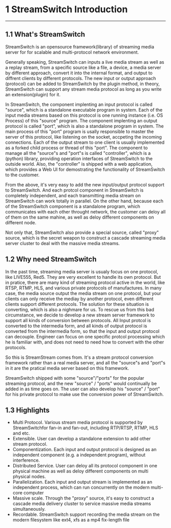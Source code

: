 # 1 StreamSwitch Introduction
------------------------------------

## 1.1 What's StreamSwitch

StreamSwitch is an opensource framework(library) of streaming media server for for scalable and multi-protocol network environment.

Generally speaking, StreamSwitch can inputs a live media stream as well as a replay stream, from a specific source like a file, a device, a media server by different approach, convert it into the internal format, and output to diffrent clients by different protocols. The new input or output approach (protocol) can be added to StreamSwitch by the plugin method, in theory, StreamSwitch can support any stream media protocol as long as you write an extension(plugin) for it. 

In StreamSwitch, the component implenting an input protocol is called "source", which is a standalone executable program in system. Each of the input media streams based on this protocol is one running instance (i.e. OS Process) of this "source" program. The component implenting an output protocol is called "port", which is also a standalone program in system. The main process of this "port" program is usally responsible to master the server of this protocol, like listening on the socket, accpeting the incoming connections. Each of the output stream to one client is usually implemented as a forked child process or thread of this "port". The component to manage all the "source"s and "port"s is called "controller", which is a (python) library, providing operation interfaces of StreamSwitch to the outside world. Also, the "controller" is shipped with a web application, which provides a Web UI for demostrating the functionality of StreamSwitch to the customer. 

From the above, it's very easy to add the new input/output protocol support to StreamSwitch. And each protcol component in StreamSwitch is completely independent, and each transmitting media stream on StreamSwitch can work totally in parallel. On the other hand, because each of the StreamSwitch component is a standalone program, which communicates with each other throught network, the customer can deloy all of them on the same mahine, as well as deloy different components on different node. 

Not only that, StreamSwitch also provide a special source, called "proxy" source, which is the secret weapon to construct a cascade streaming media server cluster to deal with the massive media streams.


## 1.2 Why need StreamSwitch

In the past time, streaming media server is usualy focus on one protocol, like LIVE555, Red5. They are very excellent to handle its own protocol. But in pratice, there are many kind of streaming protocol active in the world, like RTSP, RTMP, HLS, and various private protocols of manufactures. In many case, the media source output the media stream on one protocol, but your clients can only receive the mediay by another protocol, even different clients support different protocols. The solution for these situation is converting, which is also a nighmare for us. To rescue us from this bad circumstance, we decide to develop a new stream server framework to support all kinds of conversion between protocols. All Input protcol is converted to the intermedia form, and all kinds of output protocol is converted from the intermedia form, so that the input and output protocol can decouple. Engineer can focus on one specific protcol processing which he is familiar with, and does not need to need how to convert with the other protocols. 

So this is StreamStream comes from. It's a stream protocol conversion framework rather than a real media server, and all the "source"s and "port"s in it are the pratical media server based on this framework. 

StreamSwitch shipped with some "source"/"ports" for the popular streaming protocol, and the new "source" / "ports" would continually be added in as time goes on. The user can also develop his "source" / "port" for his private protocol to make use the conversion power of StreamSwitch. 


## 1.3 Highlights

* Multi Protocol. Various stream media protocol is supported by StreamSwitchfor fan-in and fan-out, including RTP/RTSP, RTMP, HLS and etc.
* Extensible. User can develop a standalone extension to add other stream protocol. 
* Componentization. Each input and output protocol is designed as an independent component (e.g. a independent program), without interference. 
* Distributed Service. User can deloy all its protocol component in one physical machine as well as deloy different components on multi physical nodes.
* Parallelization. Each input and output stream is implemented as an independent process, which can run concurrently on the modern multi-core computer
* Massive scale. Through the "proxy" source, it's easy to construct a cascade media delivery cluster to service massive media streams simultaneously. 
* Recordable. StreamSwitch support recording the media stream on the modern filesystem like ext4, xfs as a mp4 fix-length file 

